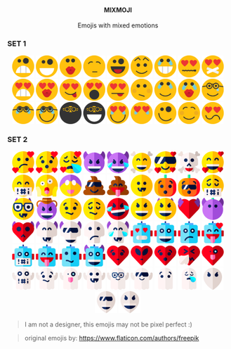 <div>
  <h4 align=center> MIXMOJI</h2>
  <p align=center>Emojis with mixed emotions </p>
  </div>
  
  ### SET 1
  
  <div>
  <p align=center>
    <img src="./set-1/01.svg" height=50px>
     <img src="./set-1/02.svg" height=50px>
     <img src="./set-1/03.svg" height=50px>
     <img src="./set-1/04.svg" height=50px>
     <img src="./set-1/05.svg" height=50px>
     <img src="./set-1/06.svg" height=50px>
     <img src="./set-1/08.svg" height=50px>
     <img src="./set-1/09.svg" height=50px>
     <img src="./set-1/10.svg" height=50px>
     <img src="./set-1/11.svg" height=50px>
     <img src="./set-1/12.svg" height=50px>
     <img src="./set-1/13.svg" height=50px>
     <img src="./set-1/14.svg" height=50px>
     <img src="./set-1/15.svg" height=50px>
     <img src="./set-1/16.svg" height=50px>
     <img src="./set-1/17.svg" height=50px>
     <img src="./set-1/18.svg" height=50px>
     <img src="./set-1/19.svg" height=50px>
     <img src="./set-1/20.svg" height=50px>
     <img src="./set-1/21.svg" height=50px>
     <img src="./set-1/22.svg" height=50px>
     <img src="./set-1/23.svg" height=50px>
     <img src="./set-1/24.svg" height=50px>
     <img src="./set-1/25.svg" height=50px>
     <img src="./set-1/26.svg" height=50px>
     <img src="./set-1/27.svg" height=50px>
     <img src="./set-1/28.svg" height=50px>
  </p>
  </div>


### SET 2

 
  <div>
  <p align=center>
    <img src="./set-2/01.svg" height=50px>
     <img src="./set-2/02.svg" height=50px>
     <img src="./set-2/03.svg" height=50px>
     <img src="./set-2/04.svg" height=50px>
    <img src="./set-2/05.svg" height=50px>
    <img src="./set-2/06.svg" height=50px>
    <img src="./set-2/07.svg" height=50px>
    <img src="./set-2/08.svg" height=50px>
    <img src="./set-2/09.svg" height=50px>
    <img src="./set-2/10.svg" height=50px>
    <img src="./set-2/11.svg" height=50px>
    <img src="./set-2/12.svg" height=50px>
    <img src="./set-2/13.svg" height=50px>
    <img src="./set-2/14.svg" height=50px>
    <img src="./set-2/15.svg" height=50px>
    <img src="./set-2/16.svg" height=50px>
    <img src="./set-2/17.svg" height=50px>
    <img src="./set-2/18.svg" height=50px>
    <img src="./set-2/19.svg" height=50px>
    <img src="./set-2/20.svg" height=50px>
    <img src="./set-2/21.svg" height=50px>
    <img src="./set-2/22.svg" height=50px>
    <img src="./set-2/23.svg" height=50px>
    <img src="./set-2/24.svg" height=50px>
    <img src="./set-2/25.svg" height=50px>
    <img src="./set-2/26.svg" height=50px>
    <img src="./set-2/27.svg" height=50px>
    <img src="./set-2/28.svg" height=50px>
    <img src="./set-2/29.svg" height=50px>
    <img src="./set-2/30.svg" height=50px>
    <img src="./set-2/31.svg" height=50px>
    <img src="./set-2/32.svg" height=50px>
    <img src="./set-2/33.svg" height=50px>
    <img src="./set-2/34.svg" height=50px>
    <img src="./set-2/35.svg" height=50px>
    <img src="./set-2/36.svg" height=50px>
    <img src="./set-2/37.svg" height=50px>
    <img src="./set-2/38.svg" height=50px>
    <img src="./set-2/39.svg" height=50px>
    <img src="./set-2/40.svg" height=50px>
    <img src="./set-2/41.svg" height=50px>
    <img src="./set-2/42.svg" height=50px>
    <img src="./set-2/43.svg" height=50px>
    <img src="./set-2/44.svg" height=50px>
    <img src="./set-2/45.svg" height=50px>
    <img src="./set-2/46.svg" height=50px>
    <img src="./set-2/47.svg" height=50px>
    <img src="./set-2/48.svg" height=50px>
    <img src="./set-2/49.svg" height=50px>
    <img src="./set-2/50.svg" height=50px>
    <img src="./set-2/51.svg" height=50px>
    <img src="./set-2/52.svg" height=50px>
    <img src="./set-2/53.svg" height=50px>
    <img src="./set-2/54.svg" height=50px>
    <img src="./set-2/55.svg" height=50px>
    <img src="./set-2/56.svg" height=50px>
    
  </p>
  </div>


> I am not a designer, this emojis may not be pixel perfect :)

> original emojis by: https://www.flaticon.com/authors/freepik
